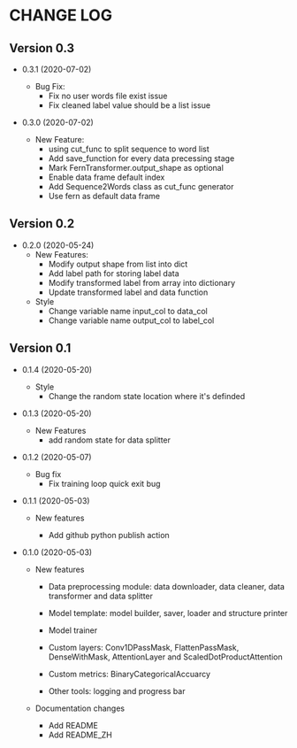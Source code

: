 # CHANGE LOG

## Version 0.3

- 0.3.1 (2020-07-02)
  - Bug Fix:
    - Fix no user words file exist issue
    - Fix cleaned label value should be a list issue
  
- 0.3.0 (2020-07-02)
  - New Feature:
    - using cut_func to split sequence to word list
    - Add save_function for every data precessing stage
    - Mark FernTransformer.output_shape as optional
    - Enable data frame default index
    - Add Sequence2Words class as cut_func generator
    - Use fern as default data frame 

## Version 0.2

- 0.2.0 (2020-05-24)
  - New Features:
    - Modify output shape from list into dict
    - Add label path for storing label data
    - Modify transformed label from array into dictionary
    - Update transformed label and data function
  - Style
    - Change variable name input_col to data_col
    - Change variable name output_col to label_col

## Version 0.1

- 0.1.4 (2020-05-20)
  - Style
    - Change the random state location where it's definded

- 0.1.3 (2020-05-20)
  - New Features
    - add random state for data splitter

- 0.1.2 (2020-05-07)
  - Bug fix
    - Fix training loop quick exit bug

- 0.1.1 (2020-05-03)

  - New features

    - Add github python publish action

- 0.1.0 (2020-05-03)

  - New features

    - Data preprocessing module: data downloader, data cleaner, data transformer and data splitter

    - Model template: model builder, saver, loader and structure printer

    - Model trainer

    - Custom layers: Conv1DPassMask, FlattenPassMask, DenseWithMask, AttentionLayer and ScaledDotProductAttention

    - Custom metrics: BinaryCategoricalAccuarcy

    - Other tools: logging and progress bar

  - Documentation changes

    - Add README 
    - Add README_ZH
    
      

